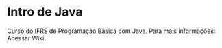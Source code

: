 # Intro de Java
Curso do IFRS de Programação Básica com Java. Para mais informações: Acessar Wiki.



